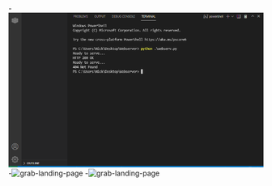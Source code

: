-![grab-landing-page](https://github.com/nickayson/Webserver-lab/blob/main/webserv.py%20-%20Webserver%20-%20Visual%20Studio%20Code%2010_8_2021%2011_31_43%20AM.png)
-![grab-landing-page](https://github.com/nickayson/Webserver-lab/blob/main/127.0.0.1_5500_helloworld.html%20-%20Personal%20-%20Microsoft%E2%80%8B%20Edge%2010_8_2021%2011_31_13%20AM.png)
-![grab-landing-page](https://github.com/nickayson/Webserver-lab/blob/main/127.0.0.1_5500_helloworld.html%20-%20Personal%20-%20Microsoft%E2%80%8B%20Edge%2010_8_2021%2011_31_21%20AM.png)
